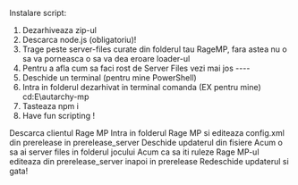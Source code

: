 Instalare script:
1. Dezarhiveaza zip-ul
2. Descarca node.js (obligatoriu)!
3. Trage peste server-files curate din folderul tau RageMP, fara astea nu o sa va porneasca o sa va dea eroare loader-ul
4. Pentru a afla cum sa faci rost de Server Files vezi mai jos ----
5. Deschide un terminal (pentru mine PowerShell)
6. Intra in folderul dezarhivat in terminal comanda (EX pentru mine) cd:E\autarchy-mp
7. Tasteaza npm i
8. Have fun scripting !



Descarca clientul Rage MP
Intra in folderul Rage MP si editeaza config.xml din prerelease in prerelease_server
Deschide updaterul din fisiere
Acum o sa ai server files in folderul jocului
Acum ca sa iti ruleze Rage MP-ul editeaza din prerelease_server inapoi in prerelease
Redeschide updaterul si gata!
